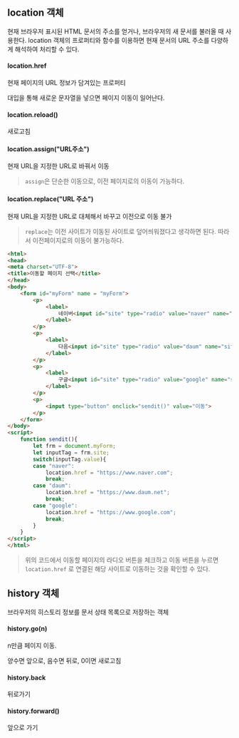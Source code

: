 ## location 객체

현재 브라우저 표시된 HTML 문서의 주소를 얻거나, 브라우저의 새 문서를 불러올 때 사용한다. location 객체의 프로퍼티와 함수를 이용하면 현재 문서의 URL 주소를 다양하게 해석하여 처리할 수 있다.

#### location.href

현재 페이지의 URL 정보가 담겨있는 프로퍼티

대입을 통해 새로운 문자열을 넣으면 페이지 이동이 일어난다.

#### location.reload()

새로고침

#### location.assign("URL주소")

현재 URL을 지정한 URL로 바꿔서 이동

> `assign`은 단순한 이동으로, 이전 페이지로의 이동이 가능하다.

#### location.replace("URL 주소")

현재 URL을 지정한 URL로 대체해서 바꾸고 이전으로 이동 불가

> `replace`는 이전 사이트가 이동된 사이트로 덮어씌워졌다고 생각하면 된다. 따라서 이전페이지로의 이동이 불가능하다.

```` html
<html>
<head>
<meta charset="UTF-8">
<title>이동할 페이지 선택</title>
</head>
<body>
	<form id="myForm" name = "myForm">
		<p>
			<label>
				네이버<input id="site" type="radio" value="naver" name="site" checked>
			</label>
		</p>
		<p>
			<label>
				다음<input id="site" type="radio" value="daum" name="site">
			</label>
		</p>
		<p>
			<label>
				구글<input id="site" type="radio" value="google" name="site">
			</label>
		</p>
		<p>
			<input type="button" onclick="sendit()" value="이동">
		</p>
	</form>
</body>
<script>
	function sendit(){
		let frm = document.myForm;
		let inputTag = frm.site;
		switch(inputTag.value){
		case "naver":
			location.href = "https://www.naver.com";
			break;
		case "daum":
			location.href = "https://www.daum.net";
			break;
		case "google":
			location.href = "https://www.google.com";
			break;	
		}
	}
</script>
</html>
````

> 위의 코드에서 이동할 페이지의 라디오 버튼을 체크하고 이동 버튼을 누르면 `location.href` 로 연결된 해당 사이트로 이동하는 것을 확인할 수 있다.



## history 객체

브라우저의 히스토리 정보를 문서 상태 목록으로 저장하는 객체

#### history.go(n)

n만큼 페이지 이동. 

양수면 앞으로, 음수면 뒤로, 0이면 새로고침

#### history.back

뒤로가기

#### history.forward()

앞으로 가기
